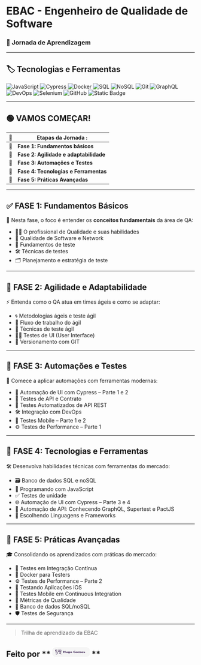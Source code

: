 # EBAC - Engenheiro de Qualidade de Software

### 📘 Jornada de Aprendizagem

---

## 🏷️ Tecnologias e Ferramentas

![JavaScript](https://img.shields.io/badge/-JavaScript-F7DF1E?style=flat&logo=javascript&logoColor=black)
![Cypress](https://img.shields.io/badge/-Cypress-17202C?style=flat&logo=cypress&logoColor=white)
![Docker](https://img.shields.io/badge/-Docker-2496ED?style=flat&logo=docker&logoColor=white)
![SQL](https://img.shields.io/badge/-SQL-4479A1?style=flat&logo=postgresql&logoColor=white)
![NoSQL](https://img.shields.io/badge/-NoSQL-4DB33D?style=flat&logo=mongodb&logoColor=white)
![Git](https://img.shields.io/badge/-Git-F05032?style=flat&logo=git&logoColor=white)
![GraphQL](https://img.shields.io/badge/-GraphQL-E10098?style=flat&logo=graphql&logoColor=white)
![DevOps](https://img.shields.io/badge/-DevOps-0088CE?style=flat&logo=azuredevops&logoColor=white)
![Selenium](https://img.shields.io/badge/-selenium-%43B02A?style=fast&logo=selenium&logoColor=white)
![GitHub](https://img.shields.io/badge/github-%23121011.svg?style=fat&logo=github&logoColor=white)
![Static Badge](https://img.shields.io/badge/Cucumber-%25?style=flat&logo=cucumber&logoColor=black&logoSize=auto&color=%2323D96C)

---

## 🟢 VAMOS COMEÇAR!

| 🚀  | Etapas da Jornada :                    |
| --- | -------------------------------------- |
| 📍  | **Fase 1: Fundamentos básicos**        |
| 🔄  | **Fase 2: Agilidade e adaptabilidade** |
| 🤖  | **Fase 3: Automações e Testes**        |
| 🧪  | **Fase 4: Tecnologias e Ferramentas**  |
| 🎯  | **Fase 5: Práticas Avançadas**         |

---

## ✅ FASE 1: Fundamentos Básicos

🧠 Nesta fase, o foco é entender os **conceitos fundamentais** da área de QA:

- 👨‍💻 O profissional de Qualidade e suas habilidades
- 🧩 Qualidade de Software e Network
- 🧪 Fundamentos de teste
- 🛠️ Técnicas de testes
- 🗂️ Planejamento e estratégia de teste

---

## 🔁 FASE 2: Agilidade e Adaptabilidade

⚡ Entenda como o QA atua em times ágeis e como se adaptar:

- 🌀 Metodologias ágeis e teste ágil
- 🔄 Fluxo de trabalho do ágil
- 🎯 Técnicas de teste ágil
- 🧑‍💻 Testes de UI (User Interface)
- 🧬 Versionamento com GIT

---

## 🤖 FASE 3: Automações e Testes

🚀 Comece a aplicar automações com ferramentas modernas:

- 🧪 Automação de UI com Cypress – Parte 1 e 2
- 🔌 Testes de API e Contrato
- 🤖 Testes Automatizados de API REST
- 🛠️ Integração com DevOps
- 📱 Testes Mobile – Parte 1 e 2
- ⚙️ Testes de Performance – Parte 1

---

## 🧪 FASE 4: Tecnologias e Ferramentas

🛠️ Desenvolva habilidades técnicas com ferramentas do mercado:

- 🗃️ Banco de dados SQL e noSQL
- 📜 Programando com JavaScript
- ✅ Testes de unidade
- 🌐 Automação de UI com Cypress – Parte 3 e 4
- 🔎 Automação de API: Conhecendo GraphQL, Supertest e PactJS
- 🧱 Escolhendo Linguagens e Frameworks

---

## 🏁 FASE 5: Práticas Avançadas

🎓 Consolidando os aprendizados com práticas do mercado:

- 🔁 Testes em Integração Contínua
- 🐳 Docker para Testers
- ⚙️ Testes de Performance – Parte 2
- 📲 Testando Aplicações iOS
- 📱 Testes Mobile em Continuous Integration
- 📏 Métricas de Qualidade
- 🧩 Banco de dados SQL/noSQL
- 🛡️ Testes de Segurança

---

> Trilha de aprendizado da EBAC

## Feito por ** <img src=" ./imgs/img.png" width=100 height=26 > **

